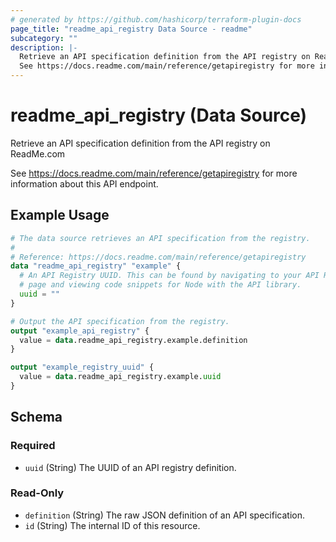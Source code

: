 ```yaml
---
# generated by https://github.com/hashicorp/terraform-plugin-docs
page_title: "readme_api_registry Data Source - readme"
subcategory: ""
description: |-
  Retrieve an API specification definition from the API registry on ReadMe.com
  See https://docs.readme.com/main/reference/getapiregistry for more information about this API endpoint.
---
```


# readme_api_registry (Data Source)

Retrieve an API specification definition from the API registry on ReadMe.com

See <https://docs.readme.com/main/reference/getapiregistry> for more information about this API endpoint.

## Example Usage

```terraform
# The data source retrieves an API specification from the registry.
#
# Reference: https://docs.readme.com/main/reference/getapiregistry
data "readme_api_registry" "example" {
  # An API Registry UUID. This can be found by navigating to your API Reference
  # page and viewing code snippets for Node with the API library.
  uuid = ""
}

# Output the API specification from the registry.
output "example_api_registry" {
  value = data.readme_api_registry.example.definition
}

output "example_registry_uuid" {
  value = data.readme_api_registry.example.uuid
}
```

<!-- schema generated by tfplugindocs -->
## Schema

### Required

- `uuid` (String) The UUID of an API registry definition.

### Read-Only

- `definition` (String) The raw JSON definition of an API specification.
- `id` (String) The internal ID of this resource.
